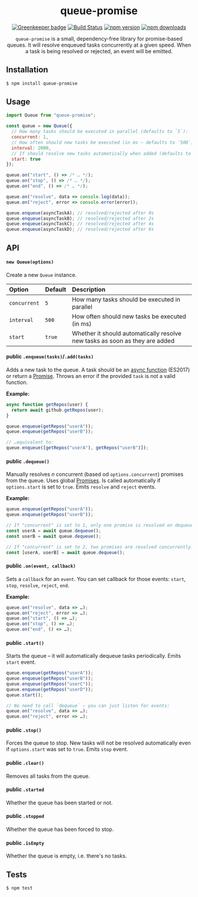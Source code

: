 <div align="center">
  <h1>queue-promise</h1>

[![Greenkeeper badge](https://badges.greenkeeper.io/Bartozzz/queue-promise.svg)](https://greenkeeper.io/)
[![Build Status](https://img.shields.io/travis/Bartozzz/queue-promise.svg)](https://travis-ci.org/Bartozzz/queue-promise/)
[![npm version](https://img.shields.io/npm/v/queue-promise.svg)](https://www.npmjs.com/package/queue-promise)
[![npm downloads](https://img.shields.io/npm/dt/queue-promise.svg)](https://www.npmjs.com/package/queue-promise)
<br>

`queue-promise` is a small, dependency-free library for promise-based queues. It will resolve enqueued tasks concurrently at a given speed. When a task is being resolved or rejected, an event will be emitted.

</div>

## Installation

```bash
$ npm install queue-promise
```

## Usage

```javascript
import Queue from "queue-promise";

const queue = new Queue({
  // How many tasks should be executed in parallel (defaults to `5`):
  concurrent: 1,
  // How often should new tasks be executed (in ms – defaults to `500`):
  interval: 2000,
  // If should resolve new tasks automatically when added (defaults to `true`):
  start: true
});

queue.on("start", () => /* … */);
queue.on("stop", () => /* … */);
queue.on("end", () => /* … */);

queue.on("resolve", data => console.log(data));
queue.on("reject", error => console.error(error));

queue.enqueue(asyncTaskA); // resolved/rejected after 0s
queue.enqueue(asyncTaskB); // resolved/rejected after 2s
queue.enqueue(asyncTaskC); // resolved/rejected after 4s
queue.enqueue(asyncTaskD); // resolved/rejected after 6s
```

## API

#### `new Queue(options)`

Create a new `Queue` instance.

| Option       | Default | Description                                                                 |
| :----------- | :------ | :-------------------------------------------------------------------------- |
| `concurrent` | `5`     | How many tasks should be executed in parallel                               |
| `interval`   | `500`   | How often should new tasks be executed (in ms)                              |
| `start`      | `true`  | Whether it should automatically resolve new tasks as soon as they are added |

#### **public** `.enqueue(tasks)`/`.add(tasks)`

Adds a new task to the queue. A task should be an [async function](https://developer.mozilla.org/en-US/docs/Web/JavaScript/Reference/Statements/async_function) (ES2017) or return a [Promise](https://developer.mozilla.org/en-US/docs/Web/JavaScript/Reference/Global_Objects/Promise). Throws an error if the provided `task` is not a valid function.

**Example:**

```javascript
async function getRepos(user) {
  return await github.getRepos(user);
}

queue.enqueue(getRepos("userA"));
queue.enqueue(getRepos("userB"));

// …equivalent to:
queue.enqueue([getRepos("userA"), getRepos("userB")]);
```

#### **public** `.dequeue()`

Manually resolves _n_ concurrent (based od `options.concurrent`) promises from the queue. Uses global [Promises](https://developer.mozilla.org/en-US/docs/Web/JavaScript/Reference/Global_Objects/Promise). Is called automatically if `options.start` is set to `true`. Emits `resolve` and `reject` events.

**Example:**

```javascript
queue.enqueue(getRepos("userA"));
queue.enqueue(getRepos("userB"));

// If "concurrent" is set to 1, only one promise is resolved on dequeue:
const userA = await queue.dequeue();
const userB = await queue.dequeue();

// If "concurrent" is set to 2, two promises are resolved concurrently:
const [userA, userB] = await queue.dequeue();
```

#### **public** `.on(event, callback)`

Sets a `callback` for an `event`. You can set callback for those events: `start`, `stop`, `resolve`, `reject`, `end`.

**Example:**

```javascript
queue.on("resolve", data => …);
queue.on("reject", error => …);
queue.on("start", () => …);
queue.on("stop", () => …);
queue.on("end", () => …);
```

#### **public** `.start()`

Starts the queue – it will automatically dequeue tasks periodically. Emits `start` event.

```javascript
queue.enqueue(getRepos("userA"));
queue.enqueue(getRepos("userB"));
queue.enqueue(getRepos("userC"));
queue.enqueue(getRepos("userD"));
queue.start();

// No need to call `dequeue` – you can just listen for events:
queue.on("resolve", data => …);
queue.on("reject", error => …);
```

#### **public** `.stop()`

Forces the queue to stop. New tasks will not be resolved automatically even if `options.start` was set to `true`. Emits `stop` event.

#### **public** `.clear()`

Removes all tasks from the queue.

#### **public** `.started`

Whether the queue has been started or not.

#### **public** `.stopped`

Whether the queue has been forced to stop.

#### **public** `.isEmpty`

Whether the queue is empty, i.e. there's no tasks.

## Tests

```bash
$ npm test
```
